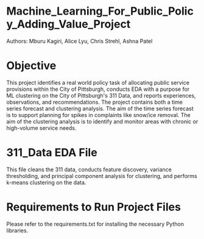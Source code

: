 # Machine_Learning_For_Public_Policy_Adding_Value_Project
Authors: Mburu Kagiri, Alice Lyu, Chris Strehl, Ashna Patel

# Objective
This project identifies a real world policy task of allocating public service provisions within the City of Pittsburgh, conducts EDA with a purpose for ML clustering on the City of Pittsburgh's 311 Data, and reports experiences, observations, and recommendations. The project contains both a time series forecast and clustering analysis. The aim of the time series forecast is to support planning for spikes in complaints like snow/ice removal. The aim of the clustering analysis is to identify and monitor areas with chronic or high-volume service needs.

# 311_Data EDA File
This file cleans the 311 data, conducts feature discovery, variance thresholding, and principal component analysis for clustering, and performs k-means clustering on the data.

# Requirements to Run Project Files
Please refer to the requirements.txt for installing the necessary Python libraries.
